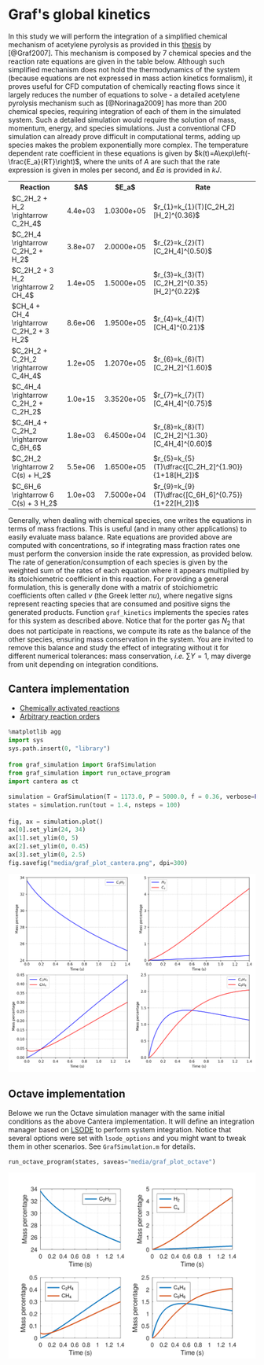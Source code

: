 # Graf's global kinetics


In this study we will perform the integration of a simplified chemical mechanism of acetylene pyrolysis as provided in this [thesis](https://publikationen.bibliothek.kit.edu/1000007244/97488) by [@Graf2007]. This mechanism is composed by 7 chemical species and the reaction rate equations are given in the table below. Although such simplified mechanism does not hold the thermodynamics of the system (because equations are not expressed in mass action kinetics formalism), it proves useful for CFD computation of chemically reacting flows since it largely reduces the number of equations to solve - a detailed acetylene pyrolysis mechanism such as [@Norinaga2009] has more than 200 chemical species, requiring integration of each of them in the simulated system. Such a detailed simulation would require the solution of mass, momentum, energy, and species simulations. Just a conventional CFD simulation can already prove difficult in computational terms, adding up species makes the problem exponentially more complex. The temperature dependent rate coefficient in these equations is given by $k(t)=A\exp\left(-\frac{E_a}{RT}\right)$, where the units of $A$ are such that the rate expression is given in moles per second, and $Ea$ is provided in $kJ$.


<table>
  <tr>
    <th style="width: 200px;">Reaction</th>
    <th style="width: 100px;">$A$</th>
    <th style="width: 100px;">$E_a$</th>
    <th style="width: 300px;">Rate</th>
  </tr>
  <tr>
    <td>$C_2H_2 + H_2 \rightarrow C_2H_4$</td>
    <td style="text-align: center;">4.4e+03</td>
    <td style="text-align: center;">1.0300e+05</td>
    <td>$r_{1}=k_{1}(T)[C_2H_2][H_2]^{0.36}$</td>
  </tr>
  <tr>
    <td>$C_2H_4 \rightarrow C_2H_2 + H_2$</td>
    <td style="text-align: center;">3.8e+07</td>
    <td style="text-align: center;">2.0000e+05</td>
    <td>$r_{2}=k_{2}(T)[C_2H_4]^{0.50}$</td>
  </tr>
  <tr>
    <td>$C_2H_2 + 3 H_2 \rightarrow 2 CH_4$</td>
    <td style="text-align: center;">1.4e+05</td>
    <td style="text-align: center;">1.5000e+05</td>
    <td>$r_{3}=k_{3}(T)[C_2H_2]^{0.35}[H_2]^{0.22}$</td>
  </tr>
  <tr>
    <td>$CH_4 + CH_4 \rightarrow C_2H_2 + 3 H_2$</td>
    <td style="text-align: center;">8.6e+06</td>
    <td style="text-align: center;">1.9500e+05</td>
    <td>$r_{4}=k_{4}(T)[CH_4]^{0.21}$</td>
  </tr>
  <tr>
    <td>$C_2H_2 + C_2H_2 \rightarrow C_4H_4$</td>
    <td style="text-align: center;">1.2e+05</td>
    <td style="text-align: center;">1.2070e+05</td>
    <td>$r_{6}=k_{6}(T)[C_2H_2]^{1.60}$</td>
  </tr>
  <tr>
    <td>$C_4H_4 \rightarrow C_2H_2 + C_2H_2$</td>
    <td style="text-align: center;">1.0e+15</td>
    <td style="text-align: center;">3.3520e+05</td>
    <td>$r_{7}=k_{7}(T)[C_4H_4]^{0.75}$</td>
  </tr>
  <tr>
    <td>$C_4H_4 + C_2H_2 \rightarrow C_6H_6$</td>
    <td style="text-align: center;">1.8e+03</td>
    <td style="text-align: center;">6.4500e+04</td>
    <td>$r_{8}=k_{8}(T)[C_2H_2]^{1.30}[C_4H_4]^{0.60}$</td>
  </tr>
  <tr>
    <td>$C_2H_2 \rightarrow 2 C(s) + H_2$</td>
    <td style="text-align: center;">5.5e+06</td>
    <td style="text-align: center;">1.6500e+05</td>
    <td>$r_{5}=k_{5}(T)\dfrac{[C_2H_2]^{1.90}}{1+18[H_2]}$</td>
  </tr>
  <tr>
    <td>$C_6H_6 \rightarrow 6 C(s) + 3 H_2$</td>
    <td style="text-align: center;">1.0e+03</td>
    <td style="text-align: center;">7.5000e+04</td>
    <td>$r_{9}=k_{9}(T)\dfrac{[C_6H_6]^{0.75}}{1+22[H_2]}$</td>
  </tr>
</table>


Generally, when dealing with chemical species, one writes the equations in terms of mass fractions. This is useful (and in many other applications) to easily evaluate mass balance. Rate equations are provided above are computed with concentrations, so if integrating mass fraction rates one must perform the conversion inside the rate expression, as provided below. The rate of generation/consumption of each species is given by the weighted sum of the rates of each equation where it appears multiplied by its stoichiometric coefficient in this reaction. For providing a general formulation, this is generally done with a matrix of stoichiometric coefficients often called $\nu$ (the Greek letter *nu*), where negative signs represent reacting species that are consumed and positive signs the generated products. Function `graf_kinetics` implements the species rates for this system as described above. Notice that for the porter gas $N_2$ that does not participate in reactions, we compute its rate as the balance of the other species, ensuring mass conservation in the system. You are invited to remove this balance and study the effect of integrating without it for different numerical tolerances: mass conservation, *i.e.* $\sum{}Y=1$, may diverge from unit depending on integration conditions.


## Cantera implementation

- [Chemically activated reactions](https://cantera.org/stable/reference/kinetics/rate-constants.html#chemically-activated-reactions)
- [Arbitrary reaction orders](https://cantera.org/stable/reference/kinetics/reaction-rates.html#reaction-orders)

```python
%matplotlib agg
import sys
sys.path.insert(0, "library")

from graf_simulation import GrafSimulation
from graf_simulation import run_octave_program
import cantera as ct
```

```python
simulation = GrafSimulation(T = 1173.0, P = 5000.0, f = 0.36, verbose=False)
states = simulation.run(tout = 1.4, nsteps = 100)

fig, ax = simulation.plot()
ax[0].set_ylim(24, 34)
ax[1].set_ylim(0, 5)
ax[2].set_ylim(0, 0.45)
ax[3].set_ylim(0, 2.5)
fig.savefig("media/graf_plot_cantera.png", dpi=300)
```

![Reference scenario](media/graf_plot_cantera.png)


## Octave implementation

Belowe we run the Octave simulation manager with the same initial conditions as the above Cantera implementation. It will define an integration manager based on [LSODE](https://computing.llnl.gov/casc/nsde/pubs/u113855.pdf) to perform system integration. Notice that several options were set with `lsode_options` and you might want to tweak them in other scenarios. See `GrafSimulation.m` for details.

```python
run_octave_program(states, saveas="media/graf_plot_octave")
```

![Reference scenario](media/graf_plot_octave.png)
